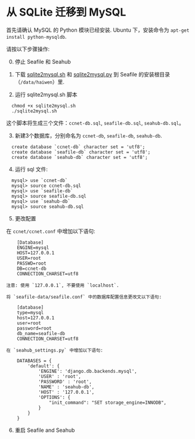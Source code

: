 # 从 SQLite 迁移到 MySQL

首先请确认 MySQL 的 Python 模块已经安装. Ubuntu 下，安装命令为 `apt-get install python-mysqldb`.

请按以下步骤操作:

0. 停止 Seafile 和 Seahub

1. 下载 [sqlite2mysql.sh](https://raw.github.com/haiwen/seafile/master/scripts/sqlite2mysql.sh) 和 [sqlite2mysql.py](https://raw.github.com/haiwen/seafile/master/scripts/sqlite2mysql.py) 到 Seafile 的安装根目录（`/data/haiwen`）里.

2. 运行 sqlite2mysql.sh 脚本
```
  chmod +x sqlite2mysql.sh
  ./sqlite2mysql.sh
```
  这个脚本将生成三个文件：`ccnet-db.sql`, `seafile-db.sql`, `seahub-db.sql`。

3. 新建3个数据库，分别命名为 `ccnet-db`, `seafile-db`, `seahub-db`.
```
  create database `ccnet-db` character set = 'utf8';
  create database `seafile-db` character set = 'utf8';
  create database `seahub-db` character set = 'utf8';
```

4. 运行 sql 文件:
```
  mysql> use `ccnet-db`
  mysql> source ccnet-db.sql
  mysql> use `seafile-db`
  mysql> source seafile-db.sql
  mysql> use `seahub-db`
  mysql> source seahub-db.sql
```

5. 更改配置

  在 `ccnet/ccnet.conf` 中增加以下语句:

        [Database]
        ENGINE=mysql
        HOST=127.0.0.1
        USER=root
        PASSWD=root
        DB=ccnet-db
        CONNECTION_CHARSET=utf8

    注意: 使用 `127.0.0.1`, 不要使用 `localhost`.

    将 `seafile-data/seafile.conf` 中的数据库配置信息更改文以下语句:

        [database]
        type=mysql
        host=127.0.0.1
        user=root
        password=root
        db_name=seafile-db
        CONNECTION_CHARSET=utf8

    在 `seahub_settings.py` 中增加以下语句:

        DATABASES = {
            'default': {
                'ENGINE': 'django.db.backends.mysql',
                'USER' : 'root',
                'PASSWORD' : 'root',
                'NAME' : 'seahub-db',
                'HOST' : '127.0.0.1',
                'OPTIONS': {
                    "init_command": "SET storage_engine=INNODB",
                }
            }
        }

6. 重启 Seafile and Seahub


